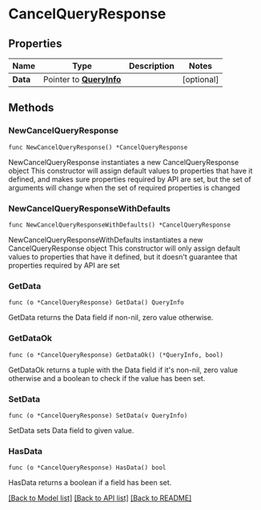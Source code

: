 # CancelQueryResponse

## Properties

Name | Type | Description | Notes
------------ | ------------- | ------------- | -------------
**Data** | Pointer to [**QueryInfo**](QueryInfo.md) |  | [optional] 

## Methods

### NewCancelQueryResponse

`func NewCancelQueryResponse() *CancelQueryResponse`

NewCancelQueryResponse instantiates a new CancelQueryResponse object
This constructor will assign default values to properties that have it defined,
and makes sure properties required by API are set, but the set of arguments
will change when the set of required properties is changed

### NewCancelQueryResponseWithDefaults

`func NewCancelQueryResponseWithDefaults() *CancelQueryResponse`

NewCancelQueryResponseWithDefaults instantiates a new CancelQueryResponse object
This constructor will only assign default values to properties that have it defined,
but it doesn't guarantee that properties required by API are set

### GetData

`func (o *CancelQueryResponse) GetData() QueryInfo`

GetData returns the Data field if non-nil, zero value otherwise.

### GetDataOk

`func (o *CancelQueryResponse) GetDataOk() (*QueryInfo, bool)`

GetDataOk returns a tuple with the Data field if it's non-nil, zero value otherwise
and a boolean to check if the value has been set.

### SetData

`func (o *CancelQueryResponse) SetData(v QueryInfo)`

SetData sets Data field to given value.

### HasData

`func (o *CancelQueryResponse) HasData() bool`

HasData returns a boolean if a field has been set.


[[Back to Model list]](../README.md#documentation-for-models) [[Back to API list]](../README.md#documentation-for-api-endpoints) [[Back to README]](../README.md)


